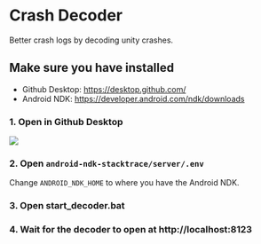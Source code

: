# Crash Decoder

Better crash logs by decoding unity crashes.

## Make sure you have installed

- Github Desktop: https://desktop.github.com/
- Android NDK: https://developer.android.com/ndk/downloads

### 1. Open in Github Desktop

![](http://i63.tinypic.com/11ahell.png)

### 2. Open `android-ndk-stacktrace/server/.env`

Change `ANDROID_NDK_HOME` to where you have the Android NDK.

### 3. Open start_decoder.bat

### 4. Wait for the decoder to open at http://localhost:8123

